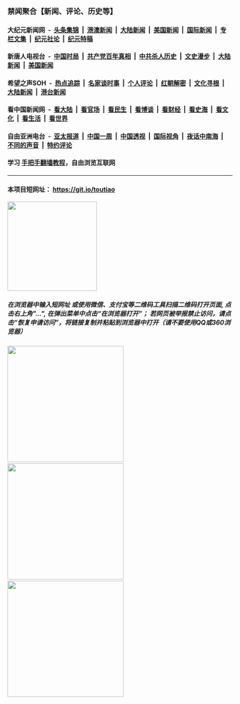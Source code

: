 ### 禁闻聚合【新闻、评论、历史等】

#### 大纪元新闻网 &nbsp;-&nbsp; [头条集锦](indexes/E头条集锦.md?t=02100611) &nbsp;|&nbsp; [港澳新闻](indexes/E港澳新闻.md?t=02100611)  &nbsp;|&nbsp; [大陆新闻](indexes/E大陆新闻.md?t=02100611) &nbsp;|&nbsp; [美国新闻](indexes/E美国新闻.md?t=02100611) &nbsp;|&nbsp; [国际新闻](indexes/E国际新闻.md?t=02100611) &nbsp;|&nbsp; [专栏文集](indexes/E专栏文集.md?t=02100611) &nbsp;|&nbsp; [纪元社论](indexes/E纪元社论.md?t=02100611) &nbsp;|&nbsp; [纪元特稿](indexes/E纪元特稿.md?t=02100611) 

#### 新唐人电视台 &nbsp;-&nbsp; [中国时局](indexes/N中国时局.md?t=02100611) &nbsp;|&nbsp; [共产党百年真相](indexes/N共产党百年真相.md?t=02100611) &nbsp;|&nbsp; [中共杀人历史](indexes/N中共杀人历史.md?t=02100611) &nbsp;|&nbsp; [文史漫步](indexes/N文史漫步.md?t=02100611) &nbsp;|&nbsp; [大陆新闻](indexes/N大陆新闻.md?t=02100611) &nbsp;|&nbsp; [美国新闻](indexes/N美国新闻.md?t=02100611)

#### 希望之声SOH &nbsp;-&nbsp; [热点追踪](indexes/H热点追踪.md?t=02100611) &nbsp;|&nbsp; [名家谈时事](indexes/H名家谈时事.md?t=02100611) &nbsp;|&nbsp; [个人评论](indexes/H个人评论.md?t=02100611)  &nbsp;|&nbsp; [红朝解密](indexes/H红朝解密.md?t=02100611) &nbsp;|&nbsp; [文化寻根](indexes/H文化寻根.md?t=02100611) &nbsp;|&nbsp; [大陆新闻](indexes/H大陆新闻.md?t=02100611) &nbsp;|&nbsp; [港台新闻](indexes/H港台新闻.md?t=02100611)

#### 看中国新闻网 &nbsp;-&nbsp; [看大陆](indexes/S看大陆.md?t=02100611) &nbsp;|&nbsp; [看官场](indexes/S看官场.md?t=02100611) &nbsp;|&nbsp; [看民生](indexes/S看民生.md?t=02100611)  &nbsp;|&nbsp; [看博谈](indexes/S看博谈.md?t=02100611) &nbsp;|&nbsp; [看财经](indexes/S看财经.md?t=02100611) &nbsp;|&nbsp; [看史海](indexes/S看史海.md?t=02100611) &nbsp;|&nbsp; [看文化](indexes/S看文化.md?t=02100611) &nbsp;|&nbsp; [看生活](indexes/S看生活.md?t=02100611) &nbsp;|&nbsp; [看世界](indexes/S看世界.md?t=02100611)

#### 自由亚洲电台 &nbsp;-&nbsp; [亚太报道](indexes/R亚太报道.md?t=02100611) &nbsp;|&nbsp; [中国一周](indexes/R中国一周.md?t=02100611) &nbsp;|&nbsp; [中国透视](indexes/R中国透视.md?t=02100611)  &nbsp;|&nbsp; [国际视角](indexes/R国际视角.md?t=02100611) &nbsp;|&nbsp; [夜话中南海](indexes/R夜话中南海.md?t=02100611) &nbsp;|&nbsp; [不同的声音](indexes/R不同的声音.md?t=02100611) &nbsp;|&nbsp; [特约评论](indexes/R特约评论.md?t=02100611)

#### 学习 [手把手翻墙教程](https://github.com/gfw-breaker/guides/wiki)，自由浏览互联网

----

#### 本项目短网址： https://git.io/toutiao
<img src="https://raw.githubusercontent.com/gfw-breaker/banned-news/master/scripts/img/qr.png" width="200px"/>  

##### 在浏览器中输入短网址 或使用微信、支付宝等二维码工具扫描二维码打开页面, 点击右上角"...", 在弹出菜单中点击“在浏览器打开”； 若网页被举报禁止访问，请点击“恢复申请访问”，将链接复制并粘贴到浏览器中打开（请不要使用QQ或360浏览器）

<img src="https://raw.githubusercontent.com/gfw-breaker/banned-news/master/scripts/img/1.png" width="260px"/> &nbsp; <img src="https://raw.githubusercontent.com/gfw-breaker/banned-news/master/scripts/img/2.png" width="260px"/> &nbsp; <img src="https://raw.githubusercontent.com/gfw-breaker/banned-news/master/scripts/img/3.png" width="260px"/>
